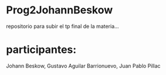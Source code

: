 # Prog2JohannBeskow
repositorio para subir el tp final de la materia...

# participantes:
Johann Beskow,
Gustavo Aguilar Barrionuevo,
Juan Pablo Pillac
